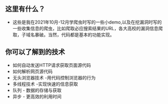 

## 这里有什么？
* 这些是我在2021年10月-12月学爬虫时写的一些小demo,以及在挖漏洞时写的一些收集信息的爬虫，比如爬取必应搜索结果的URL，各大高校的漏洞信息爬取，子域名暴破。当然，代码都是基本的功能实现。

## 你可以了解到的技术
* 如何自动发送HTTP请求获取页面源代码
* 如何解析网页源代码
* 无头浏览器技术 
         -用代码控制浏览器的行为
* 多线程技术 
         -实现快速的信息获取
* 队列
        - 数据的存储与获取
* 异步 
        - 更高效的利用时间

  

       
    

 

